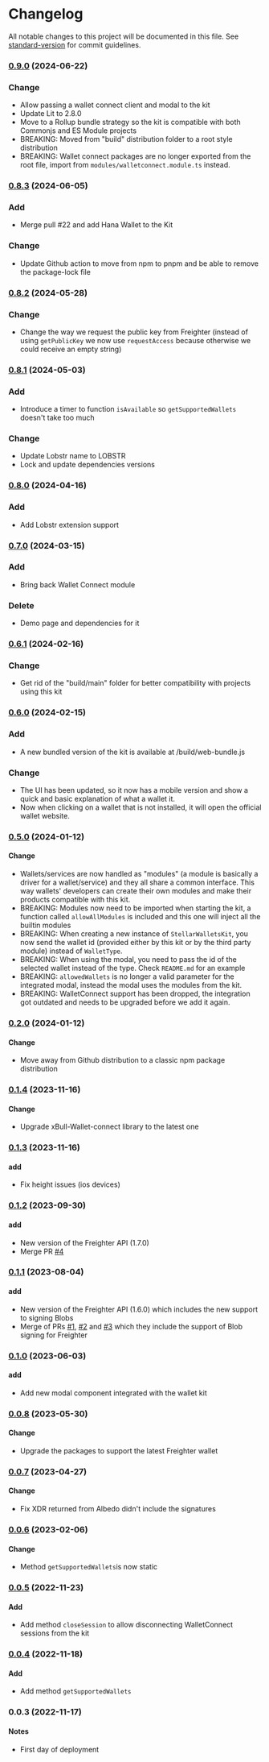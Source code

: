 # Changelog

All notable changes to this project will be documented in this file. See [standard-version](https://github.com/conventional-changelog/standard-version) for commit guidelines.

### [0.9.0](https://github.com/Creit-Tech/Stellar-Wallets-Kit/compare/v0.8.3...v0.9.0) (2024-06-22)
### Change
- Allow passing a wallet connect client and modal to the kit
- Update Lit to 2.8.0
- Move to a Rollup bundle strategy so the kit is compatible with both Commonjs and ES Module projects
- BREAKING: Moved from "build" distribution folder to a root style distribution
- BREAKING: Wallet connect packages are no longer exported from the root file, import from `modules/walletconnect.module.ts` instead.

### [0.8.3](https://github.com/Creit-Tech/Stellar-Wallets-Kit/compare/v0.8.2...v0.8.3) (2024-06-05)
### Add
- Merge pull #22 and add Hana Wallet to the Kit

### Change
- Update Github action to move from npm to pnpm and be able to remove the package-lock file

### [0.8.2](https://github.com/Creit-Tech/Stellar-Wallets-Kit/compare/v0.8.1...v0.8.2) (2024-05-28)
### Change
- Change the way we request the public key from Freighter (instead of using `getPublicKey` we now use `requestAccess` because otherwise we could receive an empty string)

### [0.8.1](https://github.com/Creit-Tech/Stellar-Wallets-Kit/compare/v0.8.0...v0.8.1) (2024-05-03)
### Add
- Introduce a timer to function `isAvailable` so `getSupportedWallets` doesn't take too much

### Change
- Update Lobstr name to LOBSTR
- Lock and update dependencies versions

### [0.8.0](https://github.com/Creit-Tech/Stellar-Wallets-Kit/compare/v0.7.0...v0.8.0) (2024-04-16)
### Add
- Add Lobstr extension support

### [0.7.0](https://github.com/Creit-Tech/Stellar-Wallets-Kit/compare/v0.6.1...v0.7.0) (2024-03-15)
### Add
- Bring back Wallet Connect module

### Delete
- Demo page and dependencies for it

### [0.6.1](https://github.com/Creit-Tech/Stellar-Wallets-Kit/compare/v0.6.0...v0.6.1) (2024-02-16)

### Change
- Get rid of the "build/main" folder for better compatibility with projects using this kit

### [0.6.0](https://github.com/Creit-Tech/Stellar-Wallets-Kit/compare/v0.5.0...v0.6.0) (2024-02-15)
### Add
- A new bundled version of the kit is available at /build/web-bundle.js

### Change
- The UI has been updated, so it now has a mobile version and show a quick and basic explanation of what a wallet it.
- Now when clicking on a wallet that is not installed, it will open the official wallet website.

### [0.5.0](https://github.com/Creit-Tech/Stellar-Wallets-Kit/compare/v0.2.0...v0.5.0) (2024-01-12)
#### Change
- Wallets/services are now handled as "modules" (a module is basically a driver for a wallet/service) and they all share a common interface. This way wallets' developers can create their own modules and make their products compatible with this kit.
- BREAKING: Modules now need to be imported when starting the kit, a function called `allowAllModules` is included and this one will inject all the builtin modules 
- BREAKING: When creating a new instance of `StellarWalletsKit`, you now send the wallet id (provided either by this kit or by the third party module) instead of `WalletType`.
- BREAKING: When using the modal, you need to pass the id of the selected wallet instead of the type. Check `README.md` for an example
- BREAKING: `allowedWallets` is no longer a valid parameter for the integrated modal, instead the modal uses the modules from the kit.
- BREAKING: WalletConnect support has been dropped, the integration got outdated and needs to be upgraded before we add it again.

### [0.2.0](https://github.com/Creit-Tech/Stellar-Wallets-Kit/compare/v0.1.4...v0.2.0) (2024-01-12)
#### Change
- Move away from Github distribution to a classic npm package distribution

### [0.1.4](https://github.com/Creit-Tech/Stellar-Wallets-Kit/compare/v0.1.3...v0.1.4) (2023-11-16)
#### Change
- Upgrade xBull-Wallet-connect library to the latest one

### [0.1.3](https://github.com/Creit-Tech/Stellar-Wallets-Kit/compare/v0.1.1...v0.1.3) (2023-11-16)
#### add
- Fix height issues (ios devices)

### [0.1.2](https://github.com/Creit-Tech/Stellar-Wallets-Kit/compare/v0.1.0...v0.1.2) (2023-09-30)
#### add
- New version of the Freighter API (1.7.0)
- Merge PR [#4](https://github.com/Creit-Tech/Stellar-Wallets-Kit/pull/4)

### [0.1.1](https://github.com/Creit-Tech/Stellar-Wallets-Kit/compare/v0.1.0...v0.1.1) (2023-08-04)
#### add
- New version of the Freighter API (1.6.0) which includes the new support to signing Blobs
- Merge of PRs [#1](https://github.com/Creit-Tech/Stellar-Wallets-Kit/pull/1), [#2](https://github.com/Creit-Tech/Stellar-Wallets-Kit/pull/2) and [#3](https://github.com/Creit-Tech/Stellar-Wallets-Kit/pull/3) which they include the support of Blob signing for Freighter

### [0.1.0](https://github.com/Creit-Tech/Stellar-Wallets-Kit/compare/v0.0.8...v0.1.0) (2023-06-03)
#### add
- Add new modal component integrated with the wallet kit

### [0.0.8](https://github.com/Creit-Tech/Stellar-Wallets-Kit/compare/v0.0.7...v0.0.8) (2023-05-30)
#### Change
- Upgrade the packages to support the latest Freighter wallet

### [0.0.7](https://github.com/Creit-Tech/Stellar-Wallets-Kit/compare/v0.0.6...v0.0.7) (2023-04-27)
#### Change
- Fix XDR returned from Albedo didn't include the signatures

### [0.0.6](https://github.com/Creit-Tech/Stellar-Wallets-Kit/compare/v0.0.5...v0.0.6) (2023-02-06)
#### Change
- Method `getSupportedWallets`is now static

### [0.0.5](https://github.com/Creit-Tech/Stellar-Wallets-Kit/compare/v0.0.4...v0.0.5) (2022-11-23)
#### Add
- Add method `closeSession` to allow disconnecting WalletConnect sessions from the kit

### [0.0.4](https://github.com/Creit-Tech/Stellar-Wallets-Kit/compare/v0.0.2...v0.0.4) (2022-11-18)
#### Add
- Add method `getSupportedWallets`

### 0.0.3 (2022-11-17)
#### Notes
- First day of deployment
